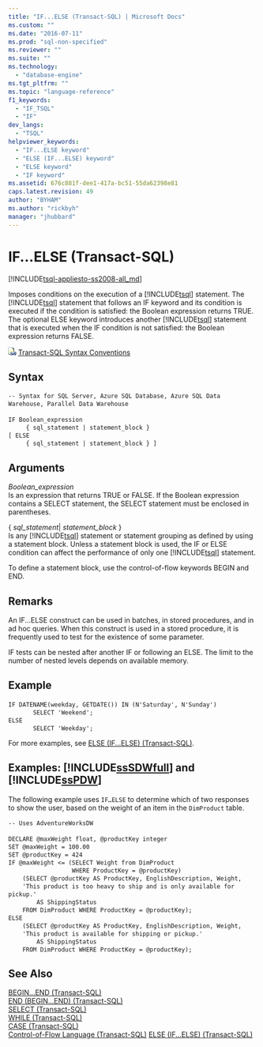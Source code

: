 ```yaml
---
title: "IF...ELSE (Transact-SQL) | Microsoft Docs"
ms.custom: ""
ms.date: "2016-07-11"
ms.prod: "sql-non-specified"
ms.reviewer: ""
ms.suite: ""
ms.technology: 
  - "database-engine"
ms.tgt_pltfrm: ""
ms.topic: "language-reference"
f1_keywords: 
  - "IF_TSQL"
  - "IF"
dev_langs: 
  - "TSQL"
helpviewer_keywords: 
  - "IF...ELSE keyword"
  - "ELSE (IF...ELSE) keyword"
  - "ELSE keyword"
  - "IF keyword"
ms.assetid: 676c881f-dee1-417a-bc51-55da62398e81
caps.latest.revision: 49
author: "BYHAM"
ms.author: "rickbyh"
manager: "jhubbard"
---
```

# IF...ELSE (Transact-SQL)
[!INCLUDE[tsql-appliesto-ss2008-all_md](../../includes/tsql-appliesto-ss2008-all-md.md)]

  Imposes conditions on the execution of a [!INCLUDE[tsql](../../includes/tsql-md.md)] statement. The [!INCLUDE[tsql](../../includes/tsql-md.md)] statement that follows an IF keyword and its condition is executed if the condition is satisfied: the Boolean expression returns TRUE. The optional ELSE keyword introduces another [!INCLUDE[tsql](../../includes/tsql-md.md)] statement that is executed when the IF condition is not satisfied: the Boolean expression returns FALSE.  
  
 ![Topic link icon](../../database-engine/configure-windows/media/topic-link.gif "Topic link icon") [Transact-SQL Syntax Conventions](../../t-sql/language-elements/transact-sql-syntax-conventions-transact-sql.md)  
  
## Syntax  
  
```  
-- Syntax for SQL Server, Azure SQL Database, Azure SQL Data Warehouse, Parallel Data Warehouse  
  
IF Boolean_expression   
     { sql_statement | statement_block }   
[ ELSE   
     { sql_statement | statement_block } ]   
```  
  
## Arguments  
 *Boolean_expression*  
 Is an expression that returns TRUE or FALSE. If the Boolean expression contains a SELECT statement, the SELECT statement must be enclosed in parentheses.  
  
 { *sql_statement*| *statement_block* }  
 Is any [!INCLUDE[tsql](../../includes/tsql-md.md)] statement or statement grouping as defined by using a statement block. Unless a statement block is used, the IF or ELSE condition can affect the performance of only one [!INCLUDE[tsql](../../includes/tsql-md.md)] statement.  
  
 To define a statement block, use the control-of-flow keywords BEGIN and END.  
  
## Remarks  
 An IF...ELSE construct can be used in batches, in stored procedures, and in ad hoc queries. When this construct is used in a stored procedure, it is frequently used to test for the existence of some parameter.  
  
 IF tests can be nested after another IF or following an ELSE. The limit to the number of nested levels depends on available memory.  
  
## Example  
  
```  
IF DATENAME(weekday, GETDATE()) IN (N'Saturday', N'Sunday')
       SELECT 'Weekend';
ELSE 
       SELECT 'Weekday';
```  
  
 For more examples, see [ELSE &#40;IF...ELSE&#41; &#40;Transact-SQL&#41;](../../t-sql/language-elements/else-if-else-transact-sql.md).  
  
## Examples: [!INCLUDE[ssSDWfull](../../includes/sssdwfull-md.md)] and [!INCLUDE[ssPDW](../../includes/sspdw-md.md)]  
 The following example uses `IF…ELSE` to determine which of two responses to show the user, based on the weight of an item in the `DimProduct` table.  
  
```  
-- Uses AdventureWorksDW  
  
DECLARE @maxWeight float, @productKey integer  
SET @maxWeight = 100.00  
SET @productKey = 424  
IF @maxWeight <= (SELECT Weight from DimProduct 
                  WHERE ProductKey = @productKey)   
    (SELECT @productKey AS ProductKey, EnglishDescription, Weight, 
    'This product is too heavy to ship and is only available for pickup.' 
        AS ShippingStatus
    FROM DimProduct WHERE ProductKey = @productKey);  
ELSE  
    (SELECT @productKey AS ProductKey, EnglishDescription, Weight, 
    'This product is available for shipping or pickup.' 
        AS ShippingStatus
    FROM DimProduct WHERE ProductKey = @productKey);  
```  
  
## See Also  
 [BEGIN...END &#40;Transact-SQL&#41;](../../t-sql/language-elements/begin-end-transact-sql.md)   
 [END &#40;BEGIN...END&#41; &#40;Transact-SQL&#41;](../../t-sql/language-elements/end-begin-end-transact-sql.md)   
 [SELECT &#40;Transact-SQL&#41;](../../t-sql/queries/select-transact-sql.md)   
 [WHILE &#40;Transact-SQL&#41;](../../t-sql/language-elements/while-transact-sql.md)   
 [CASE &#40;Transact-SQL&#41;](../../t-sql/language-elements/case-transact-sql.md)   
 [Control-of-Flow Language &#40;Transact-SQL&#41;](~/t-sql/language-elements/control-of-flow.md)
 [ELSE &#40;IF...ELSE&#41; &#40;Transact-SQL&#41;](../../t-sql/language-elements/else-if-else-transact-sql.md) 
  
  


